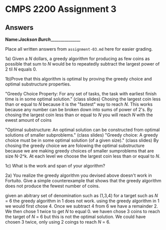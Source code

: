 # CMPS 2200 Assignment 3
## Answers

**Name:**_____Jackson Burch____________________


Place all written answers from `assignment-03.md` here for easier grading.

1a) Given a $N$ dollars, a greedy algorithm for producing as few coins as possible that sum to $N$ would be to repeatedly subtract the largest power of 2 til $N$ equals 0.

1b)Prove that this algorithm is optimal by proving the greedy choice and optimal substructure properties.

"Greedy Choice Property: For any set of tasks, the task with earliest finish time is in some optimal solution." (class slides)
Chosing the largest coin less than or equal to $N$ because it is the "fastest" way to reach $N$. This works because any number can be broken down into sums of power of 2's. By chosing the largest coin less than or equal to $N$ you will reach $N$ with the ewest amount of coins

"Optimal substructure: An optimal solution can be constructed from optimal solutions of smaller subproblems." (class slides)
"Greedy choice: A greedy choice must be in some optimal solution (of a given size)." (class slides)
By chosing the greedy choice we are folowing the optimal substructure because we are making greedy choices of smaller sumproblems that are size N-2^k. At each level we choose the largest coin less than or equal to $N$.

1c) What is the work and span of your algorithm?

2a)  You realize the greedy algorithm you devised above doesn't work in Fortuito. Give a simple counterexample that shows that the greedy algorithm does not produce the fewest number of coins.

given an abitrary set of denomination such as (1,3,4) for a target such as $N$ = 6 the greedy algorithm in 1 does not work.
using the greedy algorithm in 1 we would first chose 4. Once we subtract 4 from 6 we have a remainder 2. We then chose 1 twice to get $N$ to equal 0.
we haven chose 3 coins to reach the target of $N$ = 6 but this is not the optimal solution. We could have chosen 3 twice, only using 2 coings to reach $N$ = 6. 







